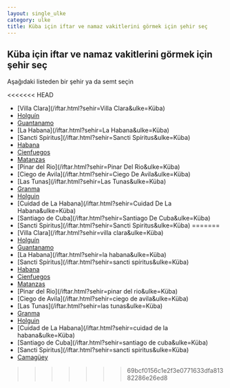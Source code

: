 ```yaml
---
layout: single_ulke
category: ulke
title: Küba için iftar ve namaz vakitlerini görmek için şehir seç
---
```



## Küba için iftar ve namaz vakitlerini görmek için şehir seç

Aşağıdaki listeden bir şehir ya da semt seçin


<<<<<<< HEAD
* [Villa Clara](/iftar.html?sehir=Villa Clara&ulke=Küba)
* [Holguín](/iftar.html?sehir=Holguín&ulke=Küba)
* [Guantanamo](/iftar.html?sehir=Guantanamo&ulke=Küba)
* [La Habana](/iftar.html?sehir=La Habana&ulke=Küba)
* [Sancti Spíritus](/iftar.html?sehir=Sancti Spíritus&ulke=Küba)
* [Habana](/iftar.html?sehir=Habana&ulke=Küba)
* [Cienfuegos](/iftar.html?sehir=Cienfuegos&ulke=Küba)
* [Matanzas](/iftar.html?sehir=Matanzas&ulke=Küba)
* [Pinar del Rio](/iftar.html?sehir=Pinar Del Rio&ulke=Küba)
* [Ciego de Avila](/iftar.html?sehir=Ciego De Avila&ulke=Küba)
* [Las Tunas](/iftar.html?sehir=Las Tunas&ulke=Küba)
* [Granma](/iftar.html?sehir=Granma&ulke=Küba)
* [Holguin](/iftar.html?sehir=Holguin&ulke=Küba)
* [Cuidad de La Habana](/iftar.html?sehir=Cuidad De La Habana&ulke=Küba)
* [Santiago de Cuba](/iftar.html?sehir=Santiago De Cuba&ulke=Küba)
* [Sancti Spiritus](/iftar.html?sehir=Sancti Spiritus&ulke=Küba)
=======
* [Villa Clara](/iftar.html?sehir=villa clara&ulke=Küba)
* [Holguín](/iftar.html?sehir=holguín&ulke=Küba)
* [Guantanamo](/iftar.html?sehir=guantanamo&ulke=Küba)
* [La Habana](/iftar.html?sehir=la habana&ulke=Küba)
* [Sancti Spíritus](/iftar.html?sehir=sancti spíritus&ulke=Küba)
* [Habana](/iftar.html?sehir=habana&ulke=Küba)
* [Cienfuegos](/iftar.html?sehir=cienfuegos&ulke=Küba)
* [Matanzas](/iftar.html?sehir=matanzas&ulke=Küba)
* [Pinar del Rio](/iftar.html?sehir=pinar del rio&ulke=Küba)
* [Ciego de Avila](/iftar.html?sehir=ciego de avila&ulke=Küba)
* [Las Tunas](/iftar.html?sehir=las tunas&ulke=Küba)
* [Granma](/iftar.html?sehir=granma&ulke=Küba)
* [Holguin](/iftar.html?sehir=holguin&ulke=Küba)
* [Cuidad de La Habana](/iftar.html?sehir=cuidad de la habana&ulke=Küba)
* [Santiago de Cuba](/iftar.html?sehir=santiago de cuba&ulke=Küba)
* [Sancti Spiritus](/iftar.html?sehir=sancti spiritus&ulke=Küba)
* [Camagüey](/iftar.html?sehir=camagüey&ulke=Küba)
>>>>>>> 69bcf0156c1e2f3e0771633dfa81382286e26ed8
